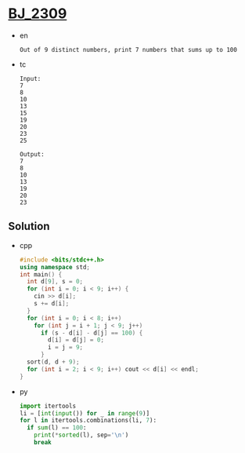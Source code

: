 # [BJ_2309](https://acmicpc.net/problem/2309)

* en

  ```en
  Out of 9 distinct numbers, print 7 numbers that sums up to 100
  ```

* tc

  ```tc
  Input:
  7
  8
  10
  13
  15
  19
  20
  23
  25

  Output:
  7
  8
  10
  13
  19
  20
  23
  ```

## Solution

* cpp

  ```cpp
  #include <bits/stdc++.h>
  using namespace std;
  int main() {
    int d[9], s = 0;
    for (int i = 0; i < 9; i++) {
      cin >> d[i];
      s += d[i];
    }
    for (int i = 0; i < 8; i++)
      for (int j = i + 1; j < 9; j++)
        if (s - d[i] - d[j] == 100) {
          d[i] = d[j] = 0;
          i = j = 9;
        }
    sort(d, d + 9);
    for (int i = 2; i < 9; i++) cout << d[i] << endl;
  }
  ```

* py

  ```py
  import itertools
  li = [int(input()) for _ in range(9)]
  for l in itertools.combinations(li, 7):
    if sum(l) == 100:
      print(*sorted(l), sep='\n')
      break
  ```
